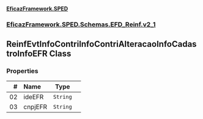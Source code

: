 #### [EficazFramework.SPED](EficazFrameworkSPED.md 'EficazFramework SPED')
### [EficazFramework.SPED.Schemas.EFD_Reinf.v2_1](EficazFramework.SPED.Schemas.EFD_Reinf.v2_1.md 'EficazFramework.SPED.Schemas.EFD_Reinf.v2_1')

## ReinfEvtInfoContriInfoContriAlteracaoInfoCadastroInfoEFR Class
### Properties

| # | Name | Type | |
| ---: | :--- | :---: | :--- |
| 02 | ideEFR | `String` |  |
| 03 | cnpjEFR | `String` |  |
